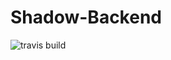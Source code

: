 # Shadow-Backend
![travis build](https://travis-ci.org/ioedeveloper/Shadow-Backend.svg?branch=master)